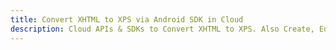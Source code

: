 ---title: Convert XHTML to XPS via Android SDK in Clouddescription: Cloud APIs & SDKs to Convert XHTML to XPS. Also Create, Edit & Render Microsoft Word & OpenOffice documents in the Cloud.---
